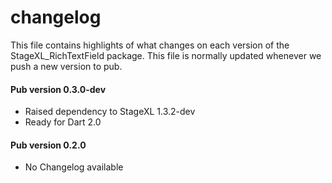 # changelog

This file contains highlights of what changes on each version of the StageXL_RichTextField
package. This file is normally updated whenever we push a new version to pub.

#### Pub version 0.3.0-dev
  * Raised dependency to StageXL 1.3.2-dev
  * Ready for Dart 2.0
  
#### Pub version 0.2.0
  * No Changelog available